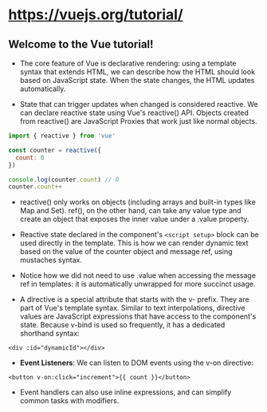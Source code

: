 # https://vuejs.org/tutorial/

## Welcome to the Vue tutorial!

- The core feature of Vue is declarative rendering: using a template syntax that extends HTML, we can describe how the HTML should look based on JavaScript state. When the state changes, the HTML updates automatically.

- State that can trigger updates when changed is considered reactive. We can declare reactive state using Vue's reactive() API. Objects created from reactive() are JavaScript Proxies that work just like normal objects.
```js
import { reactive } from 'vue'

const counter = reactive({
  count: 0
})

console.log(counter.count) // 0
counter.count++
```

- reactive() only works on objects (including arrays and built-in types like Map and Set). ref(), on the other hand, can take any value type and create an object that exposes the inner value under a .value property.

- Reactive state declared in the component's `<script setup>` block can be used directly in the template. This is how we can render dynamic text based on the value of the counter object and message ref, using mustaches syntax.

- Notice how we did not need to use .value when accessing the message ref in templates: it is automatically unwrapped for more succinct usage.

- A directive is a special attribute that starts with the v- prefix. They are part of Vue's template syntax. Similar to text interpolations, directive values are JavaScript expressions that have access to the component's state. Because v-bind is used so frequently, it has a dedicated shorthand syntax:
```
<div :id="dynamicId"></div>
```

- __Event Listeners__: We can listen to DOM events using the v-on directive:
```
<button v-on:click="increment">{{ count }}</button>
```

- Event handlers can also use inline expressions, and can simplify common tasks with modifiers.